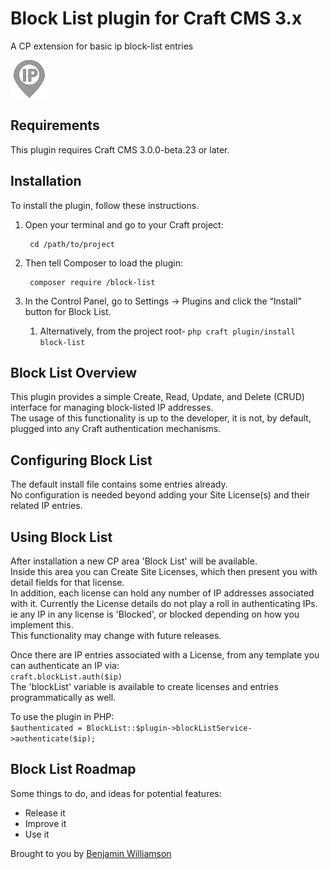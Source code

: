 # Block List plugin for Craft CMS 3.x

A CP extension for basic ip block-list entries

![Screenshot](resources/img/plugin-logo.png)

## Requirements

This plugin requires Craft CMS 3.0.0-beta.23 or later.

## Installation

To install the plugin, follow these instructions.

1. Open your terminal and go to your Craft project:

        cd /path/to/project

2. Then tell Composer to load the plugin:

        composer require /block-list

3. In the Control Panel, go to Settings → Plugins and click the “Install” button for Block List.
   1. Alternatively, from the project root- `php craft plugin/install block-list`

## Block List Overview

This plugin provides a simple Create, Read, Update, and Delete (CRUD) interface for managing block-listed IP addresses.  
The usage of this functionality is up to the developer, it is not, by default, plugged into any Craft authentication mechanisms.

## Configuring Block List

The default install file contains some entries already.  
No configuration is needed beyond adding your Site License(s) and their related IP entries.

## Using Block List

After installation a new CP area 'Block List' will be available.  
Inside this area you can Create Site Licenses, which then present you with detail fields for that license.  
In addition, each license can hold any number of IP addresses associated with it.
Currently the License details do not play a roll in authenticating IPs. ie any IP in any license is 'Blocked', or blocked depending on how you implement this.  
This functionality may change with future releases.  

Once there are IP entries associated with a License, from any template you can authenticate an IP via:  
`craft.blockList.auth($ip)`  
The 'blockList' variable is available to create licenses and entries programmatically as well.  

To use the plugin in PHP:  
`$authenticated = BlockList::$plugin->blockListService->authenticate($ip);`
## Block List Roadmap

Some things to do, and ideas for potential features:

* Release it
* Improve it
* Use it

Brought to you by [Benjamin Williamson](github.com/Bwilliamson55)
